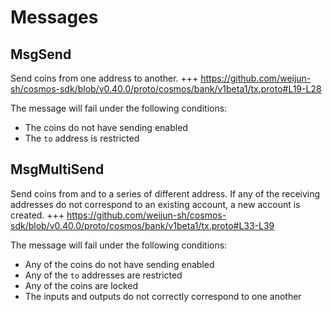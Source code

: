 <!--
order: 3
-->

# Messages

## MsgSend

Send coins from one address to another.
+++ https://github.com/weijun-sh/cosmos-sdk/blob/v0.40.0/proto/cosmos/bank/v1beta1/tx.proto#L19-L28

The message will fail under the following conditions:

* The coins do not have sending enabled
* The `to` address is restricted

## MsgMultiSend

Send coins from and to a series of different address. If any of the receiving addresses do not correspond to an existing account, a new account is created.
+++ https://github.com/weijun-sh/cosmos-sdk/blob/v0.40.0/proto/cosmos/bank/v1beta1/tx.proto#L33-L39

The message will fail under the following conditions:

* Any of the coins do not have sending enabled
* Any of the `to` addresses are restricted
* Any of the coins are locked
* The inputs and outputs do not correctly correspond to one another
